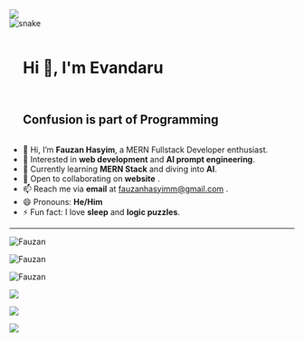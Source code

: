 <!--horizontal divider(gradiant)-->
<img src="https://user-images.githubusercontent.com/73097560/115834477-dbab4500-a447-11eb-908a-139a6edaec5c.gif">

<!--- snake -->
<div align="left">
  <img src="https://github.com/geiskaa/geiskaa/blob/readme/resources/grid-snake.svg" alt="snake" />
</div>

<!--h1 without bottom border-->
<div id="user-content-toc">
  <ul align="left">
    <summary><h1 style="display: inline-block">Hi 👋, I'm  Evandaru</h1></summary>
  </ul>
</div>

<!--h2 without bottom border-->
<div id="user-content-toc">
  <ul align="left">
    <summary><h2 style="display: inline-block">Confusion is part of Programming</h2></summary>
  </ul>
</div>

<!--Intro start-->
- 👋 Hi, I’m **Fauzan Hasyim**, a MERN Fullstack Developer enthusiast.
- 👀 Interested in **web development** and **AI prompt engineering**.
- 🌱 Currently learning **MERN Stack** and diving into **AI**.
- 💼 Open to collaborating on **website** .
- 📫 Reach me via **email** at fauzanhasyimm@gmail.com .
- 😄 Pronouns: **He/Him**
- ⚡ Fun fact: I love **sleep** and **logic puzzles**.
<!--Intro end-->

---

![Fauzan](https://github-readme-streak-stats.herokuapp.com/?user=evandaru&theme=hide_border=false)

![Fauzan](https://github-readme-stats.vercel.app/api?username=evandaru\&show_icons=true\&show=reviews,discussions_started,discussions_answered,prs_merged,prs_merged_percentage)

<!--profil visit count-->

![Fauzan](https://github-readme-stats.vercel.app/api/wakatime?username=evandaru\&layout=compact)

<!--tech stack icons-->
<p align="left">
 <a href="https://skillicons.dev">
    <img src="https://skillicons.dev/icons?i=html,css,js,php,tailwind,git,eslint,react,nodejs,laravel,firebase,mongodb,python,vite,figma&perline=7" />
</a>
</p>

[![](https://visitcount.itsvg.in/api?id=evandaru&icon=3&color=6)](https://visitcount.itsvg.in)

<!--horizontal divider(gradiant)-->
<img src="https://user-images.githubusercontent.com/73097560/115834477-dbab4500-a447-11eb-908a-139a6edaec5c.gif">

